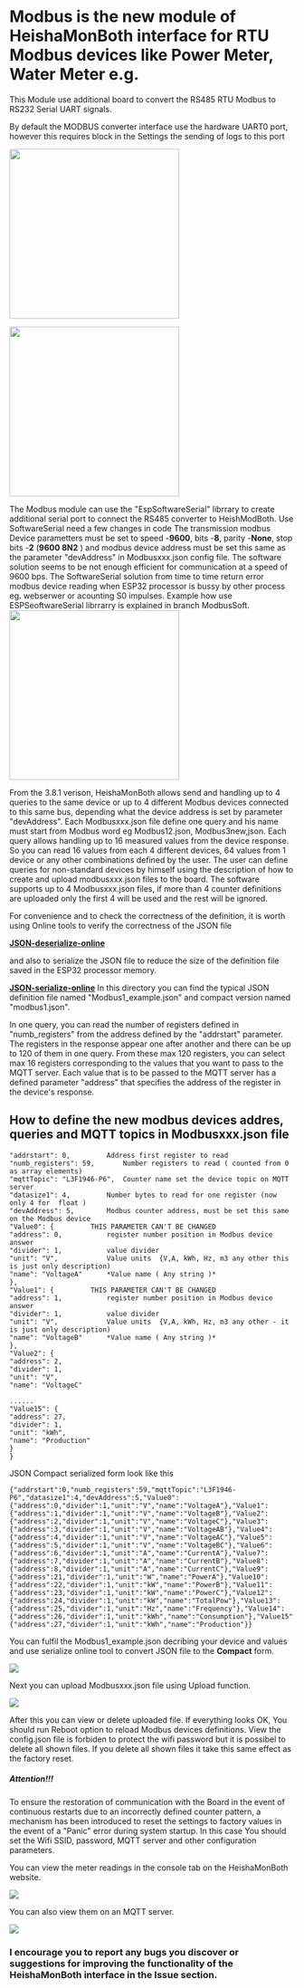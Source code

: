 # Modbus is the new module of HeishaMonBoth interface for RTU Modbus devices like Power Meter, Water Meter e.g.

This Module use additional board to convert the RS485 RTU Modbus to RS232 Serial UART signals.



By default the MODBUS converter interface use the hardware UART0 port, however this requires block in the Settings  the sending of logs to this port

<img src="assets/RS85_connection_UART_hardweare_version.png" width="300">



> 

<img src="assets/RS485toUARTconverter.jpg" width="300">

The Modbus module can use the "EspSoftwareSerial" librrary to create additional serial port to connect the RS485 converter to HeishModBoth. Use SoftwareSerial need a few changes in code The transmission modbus Device parametters must be set to speed -**9600**, bits -**8**, parity -**None**, stop bits -**2** (**9600 8N2** ) and modbus device address must be set this same as the parameter "devAddress" in Modbusxxx.json config file. The software solution seems to be not enough efficient for communication at a speed of 9600 bps. The SoftwareSerial solution from time to time return error modbus device reading when ESP32 processor is bussy by other process eg. webserwer or acounting S0 impulses.
Example how use ESPSeoftwareSerial librrarry is explained in branch ModbusSoft.
<img src="assets/RS485toHMBconnection.jpg"  width="300">



From the 3.8.1 verison, HeishaMonBoth allows send and handling up to 4 queries to the same device or up to 4 different Modbus devices connected to this same bus, depending what the device address is set by parameter "devAddress". Each Modbusxxx.json file define one query and his name must start from Modbus  word eg Modbus12.json, Modbus3new,json. Each query allows handling up to 16 measured values from the device response. So you can read 16 values from each 4 different devices, 64 values from 1 device or any other combinations defined by the user. The user can define queries for non-standard devices by himself using the description of how to create and upload modbusxxx.json files to the board. The software supports up to 4 Modbusxxx.json files, if more than 4 counter definitions are uploaded only the first 4 will be used and the rest will be ignored.

For convenience and to check the correctness of the definition, it is worth using Online tools to verify the correctness of the JSON file

[**JSON-deserialize-online**](https://codebeautify.org/json-deserialize-online)

and also to serialize the JSON file to reduce the size of the definition file saved in the ESP32 processor memory.

[**JSON-serialize-online**](https://codebeautify.org/json-serialize-online)
In this directory you can find the typical JSON definition file named "Modbus1_example.json" and compact version named "modbus1.json".

In one query, you can read the number of registers defined in "numb_registers" from the address defined by the "addrstart" parameter. The registers in the response appear one after another and there can be up to 120 of them in one query. From these max 120 registers, you can select max 16 registers corresponding to the values that you want to pass to the MQTT server. Each value that is to be passed to the MQTT server has a defined parameter "address" that specifies the address of the register in the device's response.

## How to define the new modbus devices addres, queries and MQTT topics in Modbusxxx.json file

```
"addrstart": 0,			Address first register to read
"numb_registers": 59,		Number registers to read ( counted from 0 as array elements)
"mqttTopic": "L3F1946-P6",	Counter name set the device topic on MQTT server
"datasize1": 4,			Number bytes to read for one register (now only 4 for  float )
"devAddress": 5,		Modbus counter address, must be set this same on the Modbus device
"Value0": {			THIS PARAMETER CAN'T BE CHANGED
"address": 0,			register number position in Modbus device answer 
"divider": 1,			value divider 
"unit": "V",			Value units  {V,A, kWh, Hz, m3 any other this is just only description)
"name": "VoltageA"		*Value name ( Any string )*
},
"Value1": {			THIS PARAMETER CAN'T BE CHANGED
"address": 1,			register number position in Modbus device answer 
"divider": 1,			value divider 
"unit": "V",			Value units  {V,A, kWh, Hz, m3 any other - it is just only description)
"name": "VoltageB"		*Value name ( Any string )*
},
"Value2": {
"address": 2,
"divider": 1,
"unit": "V",
"name": "VoltageC"

......
"Value15": {
"address": 27,
"divider": 1,
"unit": "kWh",
"name": "Production"
}
}
```

JSON Compact serialized form look like this

```
{"addrstart":0,"numb_registers":59,"mqttTopic":"L3F1946-P6","datasize1":4,"devAddress":5,"Value0":{"address":0,"divider":1,"unit":"V","name":"VoltageA"},"Value1":{"address":1,"divider":1,"unit":"V","name":"VoltageB"},"Value2":{"address":2,"divider":1,"unit":"V","name":"VoltageC"},"Value3":{"address":3,"divider":1,"unit":"V","name":"VoltageAB"},"Value4":{"address":4,"divider":1,"unit":"V","name":"VoltageAC"},"Value5":{"address":5,"divider":1,"unit":"V","name":"VoltageBC"},"Value6":{"address":6,"divider":1,"unit":"A","name":"CurrentA"},"Value7":{"address":7,"divider":1,"unit":"A","name":"CurrentB"},"Value8":{"address":8,"divider":1,"unit":"A","name":"CurrentC"},"Value9":{"address":21,"divider":1,"unit":"W","name":"PowerA"},"Value10":{"address":22,"divider":1,"unit":"kW","name":"PowerB"},"Value11":{"address":23,"divider":1,"unit":"kW","name":"PowerC"},"Value12":{"address":24,"divider":1,"unit":"kW","name":"TotalPow"},"Value13":{"address":25,"divider":1,"unit":"Hz","name":"Frequency"},"Value14":{"address":26,"divider":1,"unit":"kWh","name":"Consumption"},"Value15":{"address":27,"divider":1,"unit":"kWh","name":"Production"}}
```

You can fulfil the Modbus1_example.json decribing your device and values and use serialize online tool to convert JSON file to the **Compact** form.

<img src="assets/SerializationJSON.jpg">

Next you can upload Modbusxxx.json file using Upload function.

<img src="assets/MOdbusUpload.jpg">

After this you can view or delete uploaded file.
If everything looks OK, You should run Reboot option to reload Modbus devices definitions. View the config.json file is forbiden to protect the wifi password but it is possibel to delete all shown files. If you delete all shown files it take this same effect as the factory reset.

##### Attention!!!

To ensure the restoration of communication with the Board in the event of continuous restarts due to an incorrectly defined counter pattern, a mechanism has been introduced to reset the settings to factory values in the event of a "Panic" error during system startup. In this case You should set the Wifi SSID, password, MQTT server and other configuration parameters.

You can view the meter readings in the console tab on the HeishaMonBoth website.

<img src="assets/ModbusConsole.jpg">

You can also view them on an MQTT server.

<img src="assets/ModbusMQTT.jpg">

### I encourage you to report any bugs you discover or suggestions for improving the functionality of the HeishaMonBoth interface in the Issue section.

